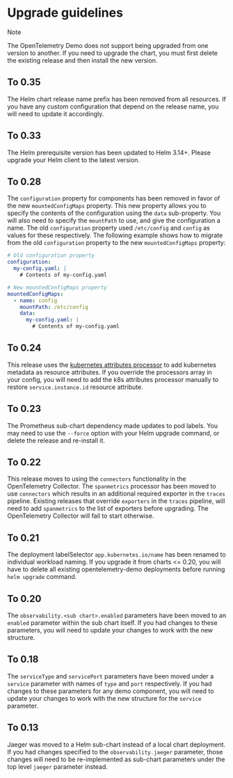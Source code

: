 # Upgrade guidelines

> [!NOTE]
> The OpenTelemetry Demo does not support being upgraded from one version to
> another. If you need to upgrade the chart, you must first delete the existing
> release and then install the new version.

## To 0.35

The Helm chart release name prefix has been removed from all resources. If you
have any custom configuration that depend on the release name, you will need to
update it accordingly.

## To 0.33

The Helm prerequisite version has been updated to Helm 3.14+. Please upgrade your
Helm client to the latest version.

## To 0.28

The `configuration` property for components has been removed in favor of the new `mountedConfigMaps` property.
This new property allows you to specify the contents of the configuration using the `data` sub-property. You will also
need to specify the `mountPath` to use, and give the configuration a name. The old `configuration` property used
`/etc/config` and `config` as values for these respectively. The following example shows how to migrate from the old
`configuration` property to the new `mountedConfigMaps` property:

```yaml
# Old configuration property
configuration:
  my-config.yaml: |
    # Contents of my-config.yaml

# New mountedConfigMaps property
mountedConfigMaps:
  - name: config
    mountPath: /etc/config
    data:
      my-config.yaml: |
        # Contents of my-config.yaml
```

## To 0.24

This release uses the [kubernetes attributes processor](https://github.com/open-telemetry/opentelemetry-collector-contrib/tree/main/processor/k8sattributesprocessor)
to add kubernetes metadata as resource attributes. If you override the processors array in your config, you will
need to add the k8s attributes processor manually to restore `service.instance.id`
resource attribute.

## To 0.23

The Prometheus sub-chart dependency made updates to pod labels. You may need to
use the `--force` option with your Helm upgrade command, or delete the release
and re-install it.

## To 0.22

This release moves to using the `connectors` functionality in the OpenTelemetry
Collector. The `spanmetrics` processor has been moved to use `connectors`
which results in an additional required exporter in the `traces` pipeline.
Existing releases that override `exporters` in the `traces` pipeline, will
need to add `spanmetrics` to the list of exporters before upgrading. The
OpenTelemetry Collector will fail to start otherwise.

## To 0.21

The deployment labelSelector `app.kubernetes.io/name` has been renamed to
individual workload naming. If you upgrade it from charts <= 0.20, you
will have to delete all existing opentelemetry-demo deployments before running
`helm upgrade` command.

## To 0.20

The `observability.<sub chart>.enabled` parameters have been moved to an
`enabled` parameter within the sub chart itself. If you had changes to these
parameters, you will need to update your changes to work with the new structure.

## To 0.18

The `serviceType` and `servicePort` parameters have been moved under a `service`
parameter with names of `type` and `port` respectively. If you had changes to
these parameters for any demo component, you will need to update your changes
to work with the new structure for the `service` parameter.

## To 0.13

Jaeger was moved to a Helm sub-chart instead of a local chart deployment. If you
had changes specified to the `observability.jaeger` parameter, those changes
will need to be re-implemented as sub-chart parameters under the top level
`jaeger` parameter instead.
